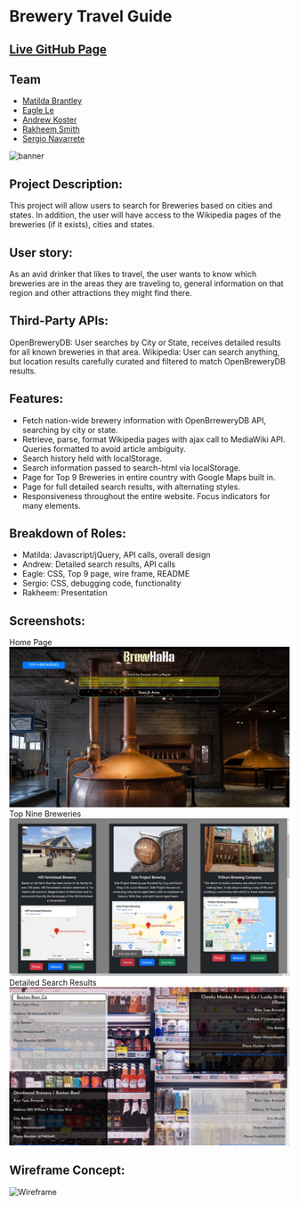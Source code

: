# Brewery Travel Guide

## [Live GitHub Page](https://matildabrantley.github.io/brewery-travel-guide/)
## Team 
* [Matilda Brantley](https://github.com/matildabrantley) 
* [Eagle Le](https://github.com/EagleLe)
* [Andrew Koster](https://github.com/akoster15) 
* [Rakheem Smith](https://github.com/rahkeem30) 
* [Sergio Navarrete](https://github.com/snavarrete93)

![banner](assets/components/breweryReadme.gif)

## Project Description:

This project will allow users to search for Breweries based on cities and states. In addition, the user will have access to the Wikipedia pages of the breweries (if it exists), cities and states.

## User story: 

As an avid drinker that likes to travel, the user wants to know which breweries are in the areas they are traveling to, general information on that region and other attractions they might find there.

## Third-Party APIs:

OpenBreweryDB: User searches by City or State, receives detailed results for all known breweries in that area.
Wikipedia: User can search anything, but location results carefully curated and filtered to match OpenBreweryDB results.

## Features:
* Fetch nation-wide brewery information with OpenBrreweryDB API, searching by city or state.
* Retrieve, parse, format Wikipedia pages with ajax call to MediaWiki API. Queries formatted to avoid article ambiguity.
* Search history held with localStorage.
* Search information passed to search-html via localStorage.
* Page for Top 9 Breweries in entire country with Google Maps built in.
* Page for full detailed search results, with alternating styles.
* Responsiveness throughout the entire website. Focus indicators for many elements.

## Breakdown of Roles:

* Matilda: Javascript/jQuery, API calls, overall design
* Andrew: Detailed search results, API calls
* Eagle: CSS, Top 9 page, wire frame, README
* Sergio: CSS, debugging code, functionality
* Rakheem: Presentation

## Screenshots:
Home Page
![Home Page](screenshot.jpg)
Top Nine Breweries
![Top Nine](screenshot2.jpg)
Detailed Search Results
![Detailed Results](screenshot3.jpg)
## Wireframe Concept:
![Wireframe](assets/components/wireframe.png)

